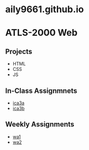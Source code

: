 # aily9661.github.io
# ATLS-2000 Web
## Projects
- HTML
- CSS
- JS
## In-Class Assignmnets
- <a href="/ica/ica3a.html">ica3a</a>
- <a href="/ica/ica3a-part2/ica3b.html">ica3b</a>
## Weekly Assignments
- <a href="/wa/wa1.html">wa1</a>
- <a href="/wa/wa2.html">wa2</a>
